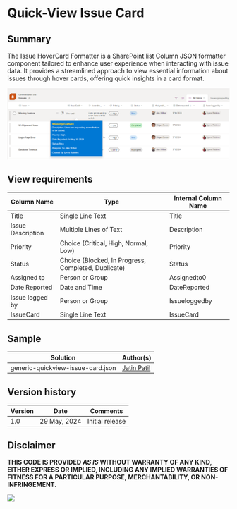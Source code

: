 # Quick-View Issue Card

## Summary

The Issue HoverCard Formatter is a SharePoint list Column JSON formatter component tailored to enhance user experience when interacting with issue data. It provides a streamlined approach to view essential information about issues through hover cards, offering quick insights in a card format.

![screenshot of the sample](./assets/screenshot.png)

## View requirements

| Column Name         | Type                                   | Internal Column Name |
| ------------------- | -------------------------------------- | -------------------- |
| Title               | Single Line Text                       | Title                |
| Issue Description   | Multiple Lines of Text                 | Description          |
| Priority            | Choice (Critical, High, Normal, Low)   | Priority             |
| Status              | Choice (Blocked, In Progress, Completed, Duplicate)     | Status  |
| Assigned to         | Person or Group                        | Assignedto0          |
| Date Reported       | Date and Time                          | DateReported         |
| Issue logged by     | Person or Group                        | Issueloggedby        |
| IssueCard           | Single Line Text                       | IssueCard            |

## Sample

Solution|Author(s)
--------|---------
generic-quickview-issue-card.json | [Jatin Patil](https://github.com/Jatin-patil)

## Version history

| Version | Date             | Comments        |
| ------- | ---------------- | --------------- |
| 1.0     | 29 May, 2024     | Initial release |

## Disclaimer

**THIS CODE IS PROVIDED _AS IS_ WITHOUT WARRANTY OF ANY KIND, EITHER EXPRESS OR IMPLIED, INCLUDING ANY IMPLIED WARRANTIES OF FITNESS FOR A PARTICULAR PURPOSE, MERCHANTABILITY, OR NON-INFRINGEMENT.**

<img src="https://pnptelemetry.azurewebsites.net/list-formatting/view-samples/announcements" />
